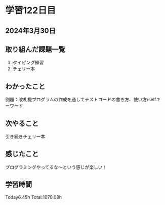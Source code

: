 # 学習122日目
## 2024年3月30日
## 取り組んだ課題一覧
1. タイピング練習
2. チェリー本
## わかったこと
例題：改札機プログラムの作成を通してテストコードの書き方、使い方/selfキーワード
## 次やること
引き続きチェリー本
## 感じたこと
プログラミングやってるな〜という感じが楽しい！
## 学習時間
 Today6.45h
 Total:1070.08h
